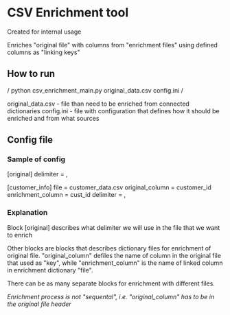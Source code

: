 # CSV Enrichment tool
Created for internal usage

Enriches "original file" with columns from "enrichment files" using defined columns as "linking keys"

## How to run
/ python csv_enrichment_main.py original_data.csv config.ini /

original_data.csv - file than need to be enriched from connected dictionaries
config.ini - file with configuration that defines how it should be enriched and from what sources

## Config file

### Sample of config

[original]
delimiter = ,

[customer_info]
file = customer_data.csv
original_column = customer_id
enrichment_column = cust_id
delimiter = ,

### Explanation

Block [original] describes what delimiter we will use in the file that we want to enrich

Other blocks are blocks that describes dictionary files for enrichment of original file.
"original_column" defiles the name of column in the original file that used as "key", while 
"enrichment_column" is the name of linked column in enrichment dictionary "file".

There can be as many separate blocks for enrichment with different files.

*Enrichment process is not "sequental", i.e. "original_column" has to be in the original file header*